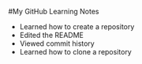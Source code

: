 #My GitHub Learning Notes
- Learned how to create a repository
- Edited the README
- Viewed commit history
- Learned how to clone a repository